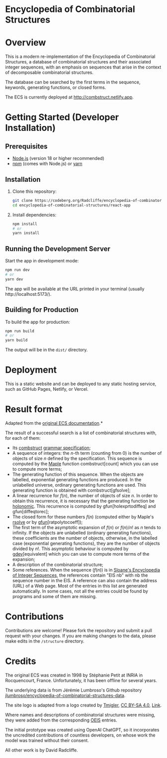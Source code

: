 # Encyclopedia of Combinatorial Structures

# Overview

This is a modern re-implementation of the Encyclopedia of Combinatorial Structures, a database of combinatorial 
structures and their associated integer sequences, with an emphasis on sequences
that arise in the context of decomposable combinatorial structures. 

The database can be searched by the first terms in the sequence, keywords, generating functions, or closed forms.

The ECS is currently deployed at http://combstruct.netlify.app.
# Getting Started (Developer Installation)

## Prerequisites
- [Node.js](https://nodejs.org/) (version 18 or higher recommended)
- [npm](https://www.npmjs.com/) (comes with Node.js) or [yarn](https://yarnpkg.com/)

## Installation

1. Clone this repository:
   ```sh
   git clone https://codeberg.org/Radcliffe/encyclopedia-of-combinatorial-structures.git
   cd encyclopedia-of-combinatorial-structures/react-app
   ```
2. Install dependencies:
   ```sh
   npm install
   # or
   yarn install
   ```

## Running the Development Server

Start the app in development mode:
```sh
npm run dev
# or
yarn dev
```

The app will be available at the URL printed in your terminal (usually http://localhost:5173/).

## Building for Production

To build the app for production:
```sh
npm run build
# or
yarn build
```

The output will be in the `dist/` directory.

# Deployment

This is a static website and can be deployed to any static hosting service, such as GitHub Pages, Netlify, or Vercel.
# Result format

Adapted from the [original ECS documentation](https://web.archive.org/web/19991010004232/http://algo.inria.fr/encyclopedia/).*

The result of a successful search is a list of combinatorial structures with, 
for each of them:

  * Its [combstruct](https://www.maplesoft.com/support/help/Maple/view.aspx?path=combstruct) 
   [grammar specification](https://maplesoft.com/support/help/maple/view.aspx?path=combstruct%2fspecification); 
  * A sequence of integers: the $n$-th term (counting from 0) is the number of objects 
    of size $n$ defined by the specification. 
    This sequence is computed by the [Maple](https://www.maplesoft.com/products/Maple/) 
    function combstruct[count] which you can use to compute more terms; 
  * The generating function of this sequence. 
    When the objects are labelled, exponential generating functions are produced. 
    In the unlabelled universe, ordinary generating functions are used. 
    This generating function is obtained with combstruct[gfsolve];
  * A linear recurrence for $f(n)$, the number of objects of size $n$. 
    In order to obtain this recurrence, it is necessary that the generating function 
    be [holonomic](https://en.wikipedia.org/wiki/Holonomic_function). This recurrence is computed by 
    gfun[holexprtodiffeq] and gfun[diffeqtorec];
  * The closed form for these numbers $f(n)$ (computed either by Maple's [rsolve](https://www.maplesoft.com/support/help/Maple/view.aspx?path=rsolve) or 
    by [gfun](https://www.maplesoft.com/support/help/Maple/view.aspx?path=gfun)[ratpolytocoeff]);
  * The first term of the asymptotic expansion of $f(n)$ or $f(n)/n!$ as $n$ tends to infinity. 
    If the objects are unlabelled (ordinary generating functions), 
    these coefficients are the number of objects, 
    otherwise, in the labelled case (exponential generating functions), 
    they are the number of objects divided by $n!$. This asymptotic behaviour is computed by 
    [gdev](https://dl.acm.org/doi/10.1145/122520.122521)[equivalent] which you can use to 
    compute more terms of the expansion;
  * A description of the combinatorial structure;
  * Some references. When the sequence $(f(n))$ is in 
    [Sloane's Encyclopedia of Integer Sequences](https://oeis.org), 
    the references contain "EIS nb" with nb the sequence number in the EIS. 
    A reference can also contain the address (URL) of a Web page. 
    Most of the entries in this list are generated automatically. 
    In some cases, not all the entries could be found by programs 
    and some of them are missing.

# Contributions

Contributions are welcome! Please fork the repository and submit a pull request with your changes.
If you are making changes to the data, please make edits in the `/structure` directory.

# Credits
The original ECS was created in 1998 by Stéphanie Petit at INRIA in Rocquencourt, France.
Unfortunately, it has been offline for several years. 

The underlying data is from Jérémie Lumbroso's Github repository
[jlumbroso/encyclopedia-of-combinatorial-structures-data](https://github.com/jlumbroso/encyclopedia-of-combinatorial-structures-data).

The site logo is adapted from a logo created by
<a href="//commons.wikimedia.org/wiki/User_talk:Tmigler" title="User talk:Tmigler">Tmigler</a>, 
<a href="https://creativecommons.org/licenses/by-sa/4.0" title="Creative Commons Attribution-Share Alike 4.0">CC BY-SA 4.0</a>, 
<a href="https://commons.wikimedia.org/w/index.php?curid=65928645">Link</a>.

Where names and descriptions of combinatorial structures were missing,
they were added from the corresponding [OEIS](https://oeis.org) entries.

The initial prototype was created using OpenAI ChatGPT, so it incorporates
the uncredited contributions of countless developers, on whose work the
model was trained without their consent.

All other work is by David Radcliffe.